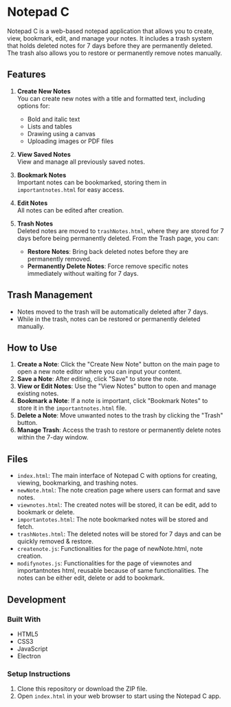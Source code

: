 # Notepad C

Notepad C is a web-based notepad application that allows you to create, view, bookmark, edit, and manage your notes. It includes a trash system that holds deleted notes for 7 days before they are permanently deleted. The trash also allows you to restore or permanently remove notes manually.

## Features

1. **Create New Notes**  
   You can create new notes with a title and formatted text, including options for:
   - Bold and italic text
   - Lists and tables
   - Drawing using a canvas
   - Uploading images or PDF files

2. **View Saved Notes**  
   View and manage all previously saved notes.

3. **Bookmark Notes**  
   Important notes can be bookmarked, storing them in `importantnotes.html` for easy access.

4. **Edit Notes**  
   All notes can be edited after creation.

5. **Trash Notes**  
   Deleted notes are moved to `trashNotes.html`, where they are stored for 7 days before being permanently deleted. From the Trash page, you can:
   - **Restore Notes**: Bring back deleted notes before they are permanently removed.
   - **Permanently Delete Notes**: Force remove specific notes immediately without waiting for 7 days.

## Trash Management

- Notes moved to the trash will be automatically deleted after 7 days.
- While in the trash, notes can be restored or permanently deleted manually.

## How to Use

1. **Create a Note**: Click the "Create New Note" button on the main page to open a new note editor where you can input your content.
2. **Save a Note**: After editing, click "Save" to store the note.
3. **View or Edit Notes**: Use the "View Notes" button to open and manage existing notes.
4. **Bookmark a Note**: If a note is important, click "Bookmark Notes" to store it in the `importantnotes.html` file.
5. **Delete a Note**: Move unwanted notes to the trash by clicking the "Trash" button.
6. **Manage Trash**: Access the trash to restore or permanently delete notes within the 7-day window.

## Files

- `index.html`: The main interface of Notepad C with options for creating, viewing, bookmarking, and trashing notes.
- `newNote.html`: The note creation page where users can format and save notes.
- `viewnotes.html`: The created notes will be stored, it can be edit, add to bookmark or delete.
- `importantotes.html`: The note bookmarked notes will be stored and fetch.
- `trashNotes.html`: The deleted notes will be stored for 7 days and can be quickly removed & restore.
- `createnote.js`: Functionalities for the page of newNote.html, note creation.
- `modifynotes.js`: Functionalities for the page of viewnotes and  importantnotes html, reusable because of same functionalities. The notes can be either edit, delete or add to bookmark.

## Development

### Built With

- HTML5
- CSS3
- JavaScript
- Electron

### Setup Instructions

1. Clone this repository or download the ZIP file.
2. Open `index.html` in your web browser to start using the Notepad C app.
